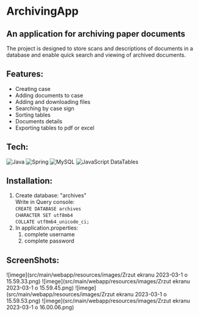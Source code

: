 # ArchivingApp
## An application for archiving paper documents

The project is designed to store scans and descriptions of documents 
in a database and enable quick search and viewing of archived documents.

## Features:
- Creating case
- Adding documents to case
- Adding and downloading files
- Searching by case sign
- Sorting tables
- Documents details
- Exporting tables to pdf or excel


## Tech:
![Java](https://img.shields.io/badge/java-%23ED8B00.svg?style=for-the-badge&logo=java&logoColor=white)
![Spring](https://img.shields.io/badge/spring-%236DB33F.svg?style=for-the-badge&logo=spring&logoColor=white)
![MySQL](https://img.shields.io/badge/mysql-%2300f.svg?style=for-the-badge&logo=mysql&logoColor=white)
![JavaScript](https://img.shields.io/badge/javascript-%23323330.svg?style=for-the-badge&logo=javascript&logoColor=%23F7DF1E)
DataTables
## Installation: 

1. Create database: "archives"<br>
Write in Query console:<br>
`CREATE DATABASE archives`<br>
   `CHARACTER SET utf8mb4`<br>
   `COLLATE utf8mb4_unicode_ci;`<br>
2. In application.properties:
   1. complete username
   2. complete password

## ScreenShots:
![imege](src/main/webapp/resources/images/Zrzut ekranu 2023-03-1 o 15.59.33.png)
![imege](src/main/webapp/resources/images/Zrzut ekranu 2023-03-1 o 15.59.45.png)
![imege](src/main/webapp/resources/images/Zrzut ekranu 2023-03-1 o 15.59.53.png)
![imege](src/main/webapp/resources/images/Zrzut ekranu 2023-03-1 o 16.00.06.png)
